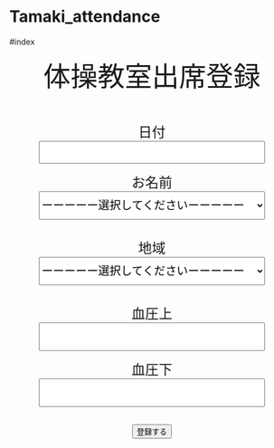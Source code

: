 # Tamaki_attendance

#index

<html>
<head>
<meta http-equiv="Content-Type" content="text/html; charset=utf-8" />
<title>体操教室出席登録</title>
</head>
<body>
 
<p align="center">  
  <font size="7">体操教室出席登録 </font>
<br><br><br></p>  
  
<form action="regist.php" method="post">
  
  <p align="center"> 
  <font size="5">日付</font><br />
  <input type="datetime" name="date" style="width: 400px; length:200px; font-size:30px;"  value="" ><br />
  </p>
  
  <p align="center"> 
  <font size="5">お名前</font><br />
  <select name="name" style="width: 400px; length:400px; height:50px; font-size:20px;" >
   <option value="">ーーーーー選択してくださいーーーーー</option>
    <option value="牧野美紗">牧野美紗</option>
    <option value="松尾康平">松尾康平</option>
    <option value="稗方和夫">稗方和夫</option>
    <option value="城野裕太">城野裕太</option>
  </select><br><br />
  </p>
  
  <p align="center"> 
  <font size="5">地域</font><br />
  <select name="area" style="width: 400px; length:400px; height:50px; font-size:20px;" >
   <option value="">ーーーーー選択してくださいーーーーー</option>
    <option value="井倉">井倉</option>
    <option value="岩出">岩出</option>
    <option value="岡村">岡村</option>
    <option value="小社曽根">小社曽根</option>
    <option value="勝田">勝田</option>
    <option value="蚊野">蚊野</option>
    <option value="蚊野茶屋">蚊野茶屋</option>
    <option value="上田辺">上田辺</option>
    <option value="久保">久保</option>
    <option value="玉川">玉川</option>
    <option value="田丸">田丸</option>
    <option value="田宮寺">田宮寺</option>
    <option value="中楽">中楽</option>
    <option value="積良">積良</option>
    <option value="冨岡">冨岡</option>
    <option value="中角">中角</option>
    <option value="長更">長更</option>
    <option value="野篠">野篠</option>
    <option value="原">原</option>
    <option value="日向">日向</option>
    <option value="昼田">昼田</option>
    <option value="宮古">宮古</option>
    <option value="妙法寺">妙法寺</option>
    <option value="門前">門前</option>
    <option value="矢野">矢野</option>
    <option value="山岡">山岡</option>
    <option value="山神">山神</option>
  </select><br><br />
  </p>
  
  <p align="center">
  <font size="5">血圧上</font><br />
  <input type="text" name="upper" style="width: 400px; length:200px; height:50px; font-size:30px;" value="" ><br />
  </p>
  
  <p align="center">
  <font size="5">血圧下</font><br />
  <input type="text" name="bottom" style="width: 400px; length:200px; height:50px; font-size:30px;" value=""><br />
  <br />
  </p>
  
  <p align="center">
  <input type="submit"　 value="登録する"　class="button">
  </p>
  
</form>
</body>
</html>
